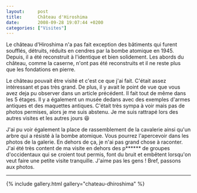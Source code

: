 ```yaml
---
layout:     post
title:      Château d'Hiroshima
date:       2008-09-28 19:07:44 +0200
categories: ["Visites"]
---
```


Le château d'Hiroshima n'a pas fait exception des bâtiments qui furent soufflés, détruits, réduits en cendres par
la bombe atomique en 1945. Depuis, il a été reconstruit à l'identique et bien solidement. Les abords du château,
comme la caserne, n'ont pas été reconstruits et il ne reste plus que les fondations en pierre.

<!--more-->

Le château pouvait être visité et c'est ce que j'ai fait. C'était assez intéressant et pas très grand. De plus, il
y avait le point de vue que vous avez deja pu observer dans un article précédent. Il fait tout de même dans les 5
étages. Il y a également un musée dedans avec des exemples d'armes antiques et des maquettes antiques. C'était très
sympa à voir mais pas de photos permises, alors je me suis abstenu. Je me suis rattrapé lors des autres visites et
les autres jours :laughing:

J'ai pu voir également la place de rassemblement de la cavalerie ainsi qu'un arbre qui a résisté à la bombe
atomique. Vous pourrez l'apercevoir dans les photos de la galerie. En dehors de ça, je n'ai pas grand chose à
raconter. J'ai été très content de ma visite en dehors des p****** de groupes d'occidentaux qui se croient tout
permis, font du bruit et embêtent lorsqu'on veut faire une petite visite tranquille. J'aime pas les gens ! Bref,
passons aux photos.

-----

{% include gallery.html gallery="chateau-dhiroshima" %}

